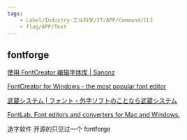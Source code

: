 ```yaml
---
tags:
    - Label/Industry-工业科学/IT/APP/Command/CLI
    - flag/APP/Text
---
```


## fontforge

[使用 FontCreator 编辑字体库 | Sanonz](https://sanonz.github.io/2021/use-fontcreator-to-edit-font-libraries/)

[FontCreator for Windows - the most popular font editor](https://www.high-logic.com/font-editor/fontcreator)

[武蔵システム | フォント・外字ソフトのことなら武蔵システム](https://opentype.jp/)

[FontLab. Font editors and converters for Mac and Windows.](https://www.fontlab.com/)

造字软件 开源的只见过一个 fontforge